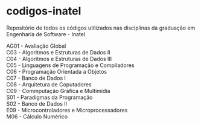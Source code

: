 # codigos-inatel
Repositório de todos os códigos utilizados nas disciplinas da graduação em Engenharia de Software - Inatel

AG01 - Avaliação Global<br>
C03 - Algoritmos e Estruturas de Dados II<br>
C04 - Algoritmos e Estruturas de Dados III<br>
C05 - Linguagens de Programação e Compiladores<br>
C06 - Programação Orientada a Objetos<br>
C07 - Banco de Dados I<br>
C08 - Arquitetura de Coputadores<br>
C09 - Commputação Gráfica e Multimídia<br>
S01 - Paradigmas da Programação<br>
S02 - Banco de Dados II<br>
E09 - Microcontroladores e Microprocessadores<br>
M06 - Cálculo Numérico<br>

